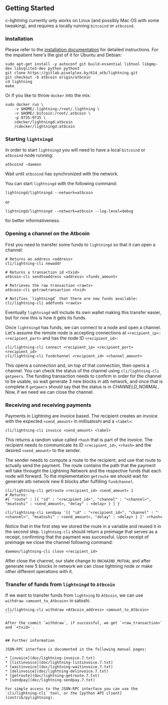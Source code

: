 ## Getting Started

c-lightning currently only works on Linux (and possibly Mac OS with some tweaking), and requires a locally running `bitcoind` or `atbcoind`.

### Installation

Please refer to the [installation documentation](doc/INSTALL.md) for detailed instructions.
For the impatient here's the gist of it for Ubuntu and Debian:

```
sudo apt-get install -y autoconf git build-essential libtool libgmp-dev libsqlite3-dev python python3
git clone https://gitlab.pixelplex.by/614_atb/lightning.git
git checkout -b atbcoin origin/atbcoin
cd lightning
make
```

Or if you like to throw `docker` into the mix:

```
sudo docker run \
	-v $HOME/.lightning:/root/.lightning \
	-v $HOME/.bitcoin:/root/.atbcoin \
	-p 9735:9735 \
	cdecker/lightningd:atbcoin
	/cdecker/lightningd:atbcoin
```
### Starting `lightningd`

In order to start `lightningd` you will need to have a local `bitcoind` or `atbcoind` node running:

```
atbcoind -daemon
```

Wait until `atbcoind` has synchronized with the network.

You can start `lightningd` with the following command:

```
lightningd/lightningd --network=atbcoin
```
or
```
lightningd/lightningd --network=atbcoin --log-level=debug
```
for better informativeness.

### Opening a channel on the Atbcoin

First you need to transfer some funds to `lightningd` so that it can open a channel:

```
# Returns an address <address>
cli/lightning-cli newaddr 

# Returns a transaction id <txid>
atbcoin-cli sendtoaddress <address> <funds_amount>

# Retrieves the raw transaction <rawtx>
atbcoin-cli getrawtransaction <txid>

# Notifies `lightningd` that there are now funds available:
cli/lightning-cli addfunds <rawtx>
```

Eventually `lightningd` will include its own wallet making this transfer easier, but for now this is how it gets its funds.

Once `lightningd` has funds, we can connect to a node and open a channel.
Let's assume the remote node is accepting connections at `<recipient_ip>:<recipient_port>` and has the node ID `<recipient_id>`:

```
cli/lightning-cli connect <recipient_ip> <recipient_port> <recipient_id>
cli/lightning-cli fundchannel <recipient_id> <channel_amount>
```

This opens a connection and, on top of that connection, then opens a channel.
You can check the status of the channel using `cli/lightning-cli getpeers`.
The funding transaction needs to confirm in order for the channel to be usable, so wait generate 3 new blocks in atb network, and once that is complete it `getpeers` should say that the status is in _CHANNELD_NORMAL_. Now, if we need we can close the channel.

### Receiving and receiving payments

Payments in Lightning are invoice based.
The recipient creates an invoice with the expected `<send_amount>` in millisatoshi and a `<label>`:

```
cli/lightning-cli invoice <send_amount> <label>
```

This returns a random value called `rhash` that is part of the invoice.
The recipient needs to communicate its ID `<recipient_id>`, `<rhash>` and the desired `<send_amount>` to the sender.

The sender needs to compute a route to the recipient, and use that route to actually send the payment.
The route contains the path that the payment will take throught the Lightning Network and the respective funds that each node will forward.
To the implementation `getroute` we should wait for generate atb network new 6 blocks after fulfilling `fundchannel`.

```
cli/lightning-cli getroute <recipient_id> <send_amount> 1
# Returns:
#{ "route" : [{ "id" : "<recipient_id>", "channel" : "<channel>", "msatoshi" : <send_amount>, "delay" : <delay> } ] }

cli/lightning-cli sendpay '[{ "id" : "<recipient_id>", "channel" : "<channel>", "msatoshi" : <send_amount>, "delay" : <delay> } ]' <rhash>
```

Notice that in the first step we stored the route in a variable and reused it in the second step.
`lightning-cli` should return a preimage that serves as a receipt, confirming that the payment was successful.
Upon receipt of preimage we close the channel following command:

```
daemon/lightning-cli close <recipient_id>
```

After close the channel, our state change to `ONCHAIND_MUTUAL` and after generate new 5 blocks in network we can close lightning node or make other different operations with it.

### Transfer of funds from `lightningd` to `Atbcoin`

If we want to transfer funds from `lightning` to `Atbcoin`, we can use `withdraw`. `<amount_to_Atbcoin>` in satoshi.

````
cli/lightning-cli withdraw <Atbcoin_address> <amount_to_Atbcoin>
```

After the commit `withdraw`, if successful, we get `<raw_transaction>` and `<txid>`.


## Further information

JSON-RPC interface is documented in the following manual pages:

* [invoice](doc/lightning-invoice.7.txt)
* [listinvoice](doc/lightning-listinvoice.7.txt)
* [waitinvoice](doc/lightning-waitinvoice.7.txt)
* [delinvoice](doc/lightning-delinvoice.7.txt)
* [getroute](doc/lightning-getroute.7.txt)
* [sendpay](doc/lightning-sendpay.7.txt)

For simple access to the JSON-RPC interface you can use the `cli/lightning-cli` tool, or the [python API client](contrib/pylightning).
